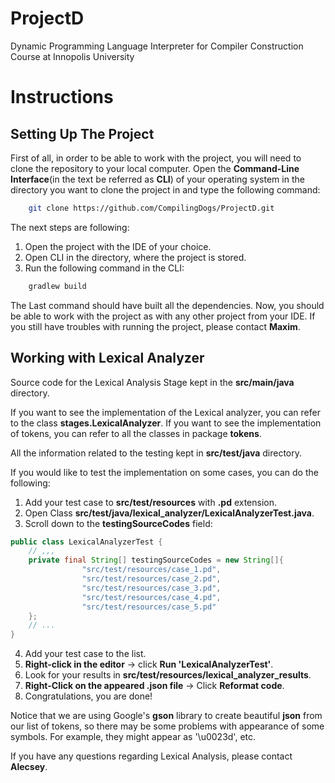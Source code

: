 # ProjectD
Dynamic Programming Language Interpreter for Compiler Construction Course at Innopolis University

# Instructions

## Setting Up The Project

First of all, in order to be able to work with the project, you 
will need to clone the repository to your local computer.
Open the **Command-Line Interface**(in the text be referred as **CLI**) of your operating system in the directory you want
to clone the project in and type the following command:
```bash
    git clone https://github.com/CompilingDogs/ProjectD.git
``` 
The next steps are following:
1. Open the project with the IDE of your choice.
2. Open CLI in the directory, where the project is stored.
3. Run the following command in the CLI:
```bash
    gradlew build
```

The Last command should have built all the dependencies. Now, you should be able to work with the 
project as with any other project from your IDE. If you still have troubles with running 
the project, please contact **Maxim**.

## Working with Lexical Analyzer

Source code for the Lexical Analysis Stage kept in the **src/main/java** directory.

If you want to see the implementation of the Lexical analyzer, you can refer to the class
**stages.LexicalAnalyzer**. If you want to see the implementation of tokens, you can refer
to all the classes in package **tokens**.

All the information related to the testing kept in **src/test/java** directory.

If you would like to test the implementation on some cases, you can do the following:
1. Add your test case to **src/test/resources** with **.pd** extension.
2. Open Class **src/test/java/lexical_analyzer/LexicalAnalyzerTest.java**.
3. Scroll down to the **testingSourceCodes** field:
```java
public class LexicalAnalyzerTest {
    // ,,,
    private final String[] testingSourceCodes = new String[]{
                "src/test/resources/case_1.pd",
                "src/test/resources/case_2.pd",
                "src/test/resources/case_3.pd",
                "src/test/resources/case_4.pd",
                "src/test/resources/case_5.pd"
    };
    // ...
}
```
4. Add your test case to the list.
5. **Right-click in the editor** -> click **Run \'LexicalAnalyzerTest\'**.
6. Look for your results in **src/test/resources/lexical_analyzer_results**.
7. **Right-Click on the appeared .json file** -> Click **Reformat code**.
8. Congratulations, you are done!

Notice that we are using Google's **gson** library to create beautiful **json**
from our list of tokens, so there may be some problems with appearance of some
 symbols. For example, they might appear as '\\u0023d', etc.

If you have any questions regarding Lexical Analysis,  please contact **Alecsey**.